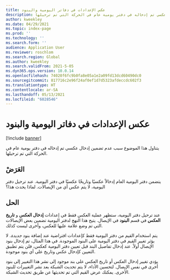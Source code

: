 ```yaml
---
title: عكس الإعدادات في دفاتر اليومية والبنود
description: يتناول هذا الموضوع سبب عدم تضمين إدخال عكسي تم إدخاله في دفتر يومية عام في الحركة التي تم ترحيلها.
author: kweekley
ms.date: 04/29/2021
ms.topic: index-page
ms.prod: ''
ms.technology: ''
ms.search.form: ''
audience: Application User
ms.reviewer: roschlom
ms.search.region: Global
ms.author: kweekley
ms.search.validFrom: 2021-5-05
ms.dyn365.ops.version: 10.0.14
ms.openlocfilehash: 74020f6fc9b0fa8e05a1e2a09fd13dcd60490dc0
ms.sourcegitcommit: 817716c2e96f24af0ef1d7d5323afdeccdc602f3
ms.translationtype: HT
ms.contentlocale: ar-SA
ms.lasthandoff: 05/13/2021
ms.locfileid: "6028546"
---
```

# <a name="reverse-settings-on-journals-and-lines"></a>عكس الإعدادات في دفاتر اليومية والبنود

[!include [banner](../includes/banner.md)]

يتناول هذا الموضوع سبب عدم تضمين إدخال عكسي تم إدخاله في دفتر يومية عام في الحركة التي تم ترحيلها.  

## <a name="symptom"></a>العَرَضْ

يتضمن دفتر اليومية العام إدخالاً عكسيًا وتاريخًا عكسيًا في دفتر اليومية. عند ترحيل دفتر اليومية، لا يتم عكس أي من الإيصالات. لماذا يحدث هذا؟

## <a name="resolution"></a>الحل

عند ترحيل دفتر اليومية، ستظهر عملية العكس فقط في إعدادات **إدخال العكس** و **تاريخ العكس** في قسم **البنود** في الإيصال. يتيح هذا النهج لدفتر اليومية تضمين بعض الإيصالات التي تم وضع علامة عليها للعكس، وأخرى ليست كذلك.

يتم استخدام القيم من دفتر اليومية فقط كإعدادات افتراضية عند إضافة بنود *جديدة*. لا يؤثر تغيير القيم في دفتر اليومية على البنود الموجودة. في هذا المثال، تم إدخال بنود الإيصال أولاً. عند إدخال تفاصيل البند قبل تعيين دفتر اليومية كعكس، فلن يتم تطبيق التعيين كإدخال عكس وتاريخ على أي بنود موجودة.

يؤدي تغيير إدخال العكس أو تاريخ العكس على بند موجود إلى نشر هذا التغيير إلى بنود أخرى في نفس الإيصال. لتحسين الأداء، لا يتم تحديث الشبكة بعد نشر التغييرات للبنود الأخرى. يمكنك عرض القيم التي تم تحديثها عن طريق تحديث الشبكة.


